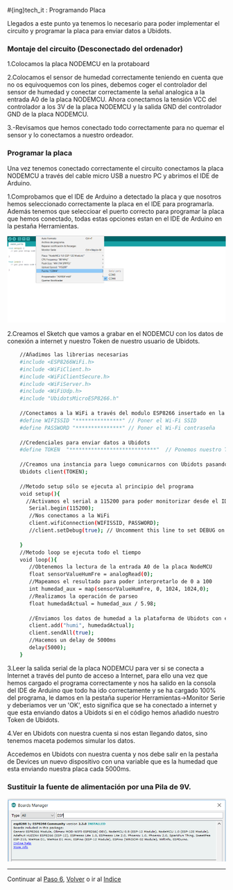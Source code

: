 #{ing}tech_it : Programando Placa

Llegados a este punto ya tenemos lo necesario para poder implementar el circuito y programar la placa para enviar datos a Ubidots.

### Montaje del circuito (Desconectado del ordenador)

1.Colocamos la placa NODEMCU en la protaboard

2.Colocamos el sensor de humedad correctamente teniendo en cuenta que no os equivoquemos con los pines, debemos coger el controlador del sensor de humedad y conectar correctamente la señal analogica a la entrada A0 de la placa NODEMCU. Ahora conectamos la tensión VCC del controlador a los 3V de la placa NODEMCU y la salida GND del controlador GND de la placa NODEMCU.

3.-Revisamos que hemos conectado todo correctamente para no quemar el sensor y lo conectamos a nuestro ordeador.


### Programar la placa

Una vez tenemos conectado correctamente el circuito conectamos la placa NODEMCU a través del cable micro USB a nuestro PC y abrimos el IDE de Arduino.

1.Comprobamos que el IDE de Arduino a detectado la placa y que nosotros hemos seleccionado correctamente la placa en el IDE para programarla. Además tenemos que seleccioar el puerto correcto para programar la placa que hemos conectado, todas estas opciones estan en el IDE de Arduino en la pestaña Herramientas.

![COMPROBAR QUE EL IDE HA RECONOCIDO LA PLACA](./images/driver_chip_windows.PNG)

2.Creamos el Sketch que vamos a grabar en el NODEMCU con los datos de conexión a internet y nuestro Token de nuestro usuario de Ubidots. 

```bash
    //Añadimos las librerias necesarias
	#include <ESP8266WiFi.h>
	#include <WiFiClient.h>
	#include <WiFiClientSecure.h>
	#include <WiFiServer.h>
	#include <WiFiUdp.h>
	#include "UbidotsMicroESP8266.h"

	//Conectamos a la WiFi a través del modulo ESP8266 insertado en la placa NodeMCU v1.0
	#define WIFISSID "***************" // Poner el Wi-Fi SSID
	#define PASSWORD "***************" // Poner el Wi-Fi contraseña

	//Credenciales para enviar datos a Ubidots
	#define TOKEN  "****************************"  // Ponemos nuestro TOKEN único de Ubidots

	//Creamos una instancia para luego comunicarnos con Ubidots pasando nuestro token propio
	Ubidots client(TOKEN);

	//Metodo setup sólo se ejecuta al principio del programa
	void setup(){
	  //Activamos el serial a 115200 para poder monitorizar desde el IDE Arduino si todo a ido bien
	   Serial.begin(115200);
	   //Nos conectamos a la WiFi
	   client.wifiConnection(WIFISSID, PASSWORD);
	   //client.setDebug(true); // Uncomment this line to set DEBUG on

	}
	//Metodo loop se ejecuta todo el tiempo
	void loop(){
	   //Obtenemos la lectura de la entrada A0 de la placa NodeMCU
	   float sensorValueHumFre = analogRead(0);
	   //Mapeamos el resultado para poder interpretarlo de 0 a 100
	   int humedad_aux = map(sensorValueHumFre, 0, 1024, 1024,0);
	   //Realizamos la operación de parseo
	   float humedadActual = humedad_aux / 5.98;
	   
	   //Enviamos los datos de humedad a la plataforma de Ubidots con el nombre que hayamos querido llamar a la variable
	   client.add("humi", humedadActual);
	   client.sendAll(true);
	   //Hacemos un delay de 5000ms
	   delay(5000);
	}
```

3.Leer la salida serial de la placa NODEMCU para ver si se conecta a Internet a través del punto de acceso a Internet, para ello una vez que hemos cargado el programa correctamente y nos ha salido en la consola del IDE de Arduino que todo ha ido correctamente y se ha cargado 100% del programa, le damos en la pestaña superior Herramientas->Monitor Serie y deberiamos ver un 'OK', esto significa que se ha conectado a internet y que esta enviando datos a Ubidots si en el código hemos añadido nuestro Token de Ubidots.


4.Ver en Ubidots con nuestra cuenta si nos estan llegando datos, sino tenemos maceta podemos simular los datos.

Accedemos en Ubidots con nuestra cuenta y nos debe salir en la pestaña de Devices un nuevo dispositivo con una variable que es la humedad que esta enviando nuestra placa cada 5000ms.


### Sustituir la fuente de alimentación por una Pila de 9V.


![CIRCUITO FINAL](./images/instalando_esp8266.PNG)

---
Continuar al  [Paso 6](./visualizando_datos.md), [Volver](./configurando_ide_arduino.md) o ir al [Indice](./index.md)







